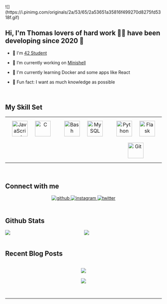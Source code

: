 <div align="center">
</div>  
![](https://i.pinimg.com/originals/2a/53/65/2a53651a35816f499270d8275fd5318f.gif)

##   Hi,  I'm Thomas lovers of hard work 👨‍💻 have been developing since 2020 🚀  
  

- 🌱 I'm [42 Student](https://42perpignan.fr)  
  

- 🔭 I’m currently working on [Minishell](https://github.com/ThomasRibalta/minishell)  
  

- 📕 I'm currently learning Docker and some apps like React  
  

-  🤡 Fun fact: I want as much knowledge as possible  
  

<br/>  


## My Skill Set  
<table><tr><td valign="top" width="33%">

<div align="center">  
<a href="https://www.javascript.com/" target="_blank"><img style="margin: 10px" src="https://profilinator.rishav.dev/skills-assets/javascript-original.svg" alt="JavaScript" height="50" /></a>  
<a href="https://www.cprogramming.com/" target="_blank"><img style="margin: 10px" src="https://profilinator.rishav.dev/skills-assets/c-original.svg" alt="C" height="50" /></a>  
</div>

</td><td valign="top" width="33%">

<div align="center">  
<a href="https://www.gnu.org/software/bash/" target="_blank"><img style="margin: 10px" src="https://profilinator.rishav.dev/skills-assets/gnu_bash-icon.svg" alt="Bash" height="50" /></a>  
<a href="https://www.mysql.com/" target="_blank"><img style="margin: 10px" src="https://profilinator.rishav.dev/skills-assets/mysql-original-wordmark.svg" alt="MySQL" height="50" /></a>  
</div>

</td><td valign="top" width="33%">

<div align="center">  
<a href="https://www.python.org/" target="_blank"><img style="margin: 10px" src="https://profilinator.rishav.dev/skills-assets/python-original.svg" alt="Python" height="50" /></a>  
<a href="https://flask.palletsprojects.com/" target="_blank"><img style="margin: 10px" src="https://profilinator.rishav.dev/skills-assets/flask.png" alt="Flask" height="50" /></a>  
<a href="https://github.com/" target="_blank"><img style="margin: 10px" src="https://profilinator.rishav.dev/skills-assets/git-scm-icon.svg" alt="Git" height="50" /></a>  
</div>

</td></tr></table>  

<br/>  


## Connect with me  
<div align="center">
<a href="https://github.com/ThomasRibalta" target="_blank">
<img src=https://img.shields.io/badge/github-%2324292e.svg?&style=for-the-badge&logo=github&logoColor=white alt=github style="margin-bottom: 5px;" />
</a>
<a href="https://instagram.com/thomas.rba" target="_blank">
<img src=https://img.shields.io/badge/instagram-%23000000.svg?&style=for-the-badge&logo=instagram&logoColor=white alt=instagram style="margin-bottom: 5px;" />
</a>
<a href="https://twitter.com/thomas.rba" target="_blank">
<img src=https://img.shields.io/badge/twitter-%2300acee.svg?&style=for-the-badge&logo=twitter&logoColor=white alt=twitter style="margin-bottom: 5px;" />
</a>  
</div>  
  

<br/>  


## Github Stats  
<img src="https://github-readme-stats.vercel.app/api?username=ThomasRibalta&show_icons=true&count_private=true&hide_border=true" align="left" />  

<div align="center"><img src="https://github-readme-stats.vercel.app/api/top-langs/?username=ThomasRibalta&hide_border=true&layout=compact" align="center" /></div>  

<br/>  


## Recent Blog Posts   

<br/>  

<div align="center"><img src="https://spotify-github-profile.vercel.app/api/view?uid=nilofom66&cover_image=true&theme=default&show_offline=false&background_color=000000&interchange=false&bar_color=000000" /></div>  

<br/>  

<div align="center">
<img src="https://komarev.com/ghpvc/?username=ThomasRibalta&&style=flat-square" align="center" />
</div>  
  

<br/>  


<br />

-----
